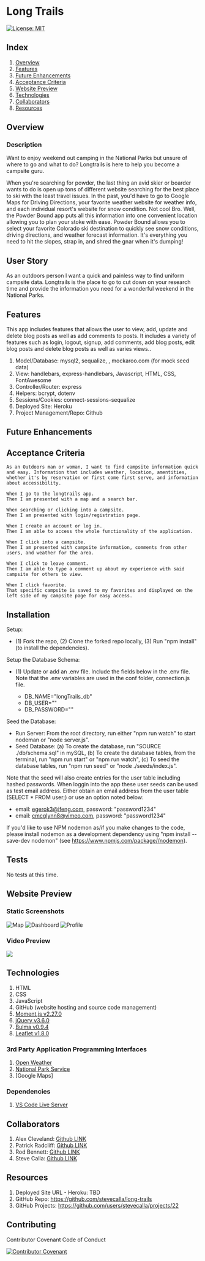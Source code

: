 # Long Trails
[![License:  MIT](https://img.shields.io/badge/License-MIT-yellow.svg)](https://opensource.org/licenses/MIT)

## Index

1. [Overview](#overview)
2. [Features](#features)
3. [Future Enhancements](#future-enhancements)
4. [Acceptance Criteria](#acceptance-criteria)
5. [Website Preview](#website-preview)
6. [Technologies](#technologies)
7. [Collaborators](#collaborators)
8. [Resources](#resources)

## Overview

### Description

Want to enjoy weekend out camping in the National Parks but unsure of where to go and what to do? Longtrails is here to help you become a campsite guru.

When you're searching for powder, the last thing an avid skier or boarder wants to do is open up tons of different website searching for the best place to ski with the least travel issues. In the past, you'd have to go to Google Maps for Driving Directions, your favorite weather website for weather info, and each individual resort's website for snow condition. Not cool Bro. Well, the Powder Bound app puts all this information into one convenient location allowing you to plan your stoke with ease. Powder Bound allows you to select your favorite Colorado ski destination to quickly see snow conditions, driving directions, and weather forecast information. It's everything you need to hit the slopes, strap in, and shred the gnar when it's dumping!

## User Story

As an outdoors person I want a quick and painless way to find uniform campsite data. Longtrails is the place to go to cut down on your research time and provide the information you need for a wonderful weekend in the National Parks.

## Features

This app includes features that allows the user to view, add, update and delete blog posts as well as add comments to posts. It includes a variety of features such as login, logout, signup, add comments, add blog posts, edit blog posts and delete blog posts as well as varies views..

1. Model/Database: mysql2, sequalize, , mockaroo.com (for mock seed data)
2. View: handlebars, express-handlebars, Javascript, HTML, CSS, FontAwesome
3. Controller/Router: express
4. Helpers: bcrypt, dotenv
5. Sessions/Cookies: connect-sessions-sequalize
6. Deployed Site: Heroku
7. Project Management/Repo: Github

## Future Enhancements

<!-- 1. Sync the weather with driving directions so the user knows what the weather is forecasted to be when they get to various waypoints on their route.
2. Display all SNOTEL stations in Colorado on the map to provide info for backcountry skiers.
3. Add travel alerts to the driving directions display.
4. Use secure authentication and server side storage for user profiles
5. Increase robustness of input validation
6. Refactor code to single purpose functions -->

## Acceptance Criteria

```
As an Outdoors man or woman, I want to find campsite information quick and easy. Information that includes weather, location, amentities, whether it's by reservation or first come first serve, and information about accessibility.

When I go to the longtrails app.
Then I am presented with a map and a search bar.

When searching or clicking into a campsite.
Then I am presented with login/registration page.

When I create an account or log in.
Then I am able to access the whole functionality of the application.

When I click into a campsite.
Then I am presented with campsite information, comments from other users, and weather for the area.

When I click to leave comment.
Then I am able to type a comment up about my experience with said campsite for others to view.

When I click favorite.
That specific campsite is saved to my favorites and displayed on the left side of my campsite page for easy access.
```
## Installation

Setup: 
- (1) Fork the repo, (2) Clone the forked repo locally, (3) Run "npm install" (to install the dependencies).

Setup the Database Schema: 
- (1) Update or add an .env file. Include the fields below in the .env file. Note that the .env variables are used in the conf folder, connection.js file.

  * DB_NAME="longTrails_db"
  * DB_USER="<mySQL user name>"
  * DB_PASSWORD="<mySQL user password>"

Seed the Database: 
- Run Server: From the root directory, run either "npm run watch" to start nodeman or "node server.js".
- Seed Database: (a) To create the database, run "SOURCE ./db/schema.sql" in mySQL, (b) To create the database tables, from the terminal, run "npm run start" or "npm run watch", (c) To seed the database tables, run "npm run seed" or "node ./seeds/index.js".

Note that the seed will also create entries for the user table including hashed passwords. When loggin into the app these user seeds can be used as test email address. Either obtain an email address from the user table (SELECT * FROM user;) or use an option noted below:

  * email: egerok3@ifeng.com, password: "password1234"
  * email: cmcglynn8@vimeo.com, password: "password1234"

If you'd like to use NPM nodemon as/if you make changes to the code, please install nodemon as a development dependency using "npm install --save-dev nodemon" (see https://www.npmjs.com/package//nodemon). 

## Tests

No tests at this time.

## Website Preview

### Static Screenshots

<img alt="Map" src="./assets/images/screenshot_map.png">
<img alt="Dashboard" src="./assets/images/screenshot_dashboard.png">
<img alt="Profile" src="./assets/images/screenshot_profile.png">

### Video Preview

<img src="./assets/images/powder-bound.gif" width="" height=""/>

## Technologies

1. HTML
2. CSS
3. JavaScript
4. GitHub (website hosting and source code management)
5. [Moment.js v2.27.0](https://momentjs.com/)
6. [jQuery v3.6.0](https://jquery.com/)
7. [Bulma v0.9.4](https://bulma.io/)
8. [Leaflet v1.8.0](https://leafletjs.com/)

### 3rd Party Application Programming Interfaces

1. [Open Weather](https://openweathermap.org/api/one-call-3)
2. [National Park Service](developer.nps.gov/api/v1)
3. [Google Maps]
### Dependencies

1. [VS Code Live Server](https://ritwickdey.github.io/vscode-live-server/)

## Collaborators

1. Alex Cleveland: [Github LINK](https://github.com/AClevel5/)
2. Patrick Radcliff: [Github LINK](https://github.com/PatrickARatcliff)
3. Rod Bennett: [Github LINK](https://github.com/RodBennett)
4. Steve Calla: [Github LINK](https://github.com/stevecalla)

## Resources

1. Deployed Site URL - Heroku: TBD
3. GitHub Repo: <https://github.com/stevecalla/long-trails>
3. GitHub Projects: <https://github.com/users/stevecalla/projects/22>

## Contributing

Contributor Covenant Code of Conduct

[![Contributor Covenant](https://img.shields.io/badge/Contributor%20Covenant-2.1-4baaaa.svg)](https://www.contributor-covenant.org/version/2/1/code_of_conduct/code_of_conduct.md)